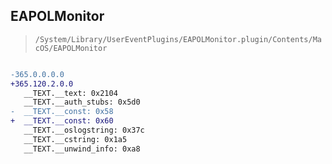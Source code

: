 ## EAPOLMonitor

> `/System/Library/UserEventPlugins/EAPOLMonitor.plugin/Contents/MacOS/EAPOLMonitor`

```diff

-365.0.0.0.0
+365.120.2.0.0
   __TEXT.__text: 0x2104
   __TEXT.__auth_stubs: 0x5d0
-  __TEXT.__const: 0x58
+  __TEXT.__const: 0x60
   __TEXT.__oslogstring: 0x37c
   __TEXT.__cstring: 0x1a5
   __TEXT.__unwind_info: 0xa8

```
